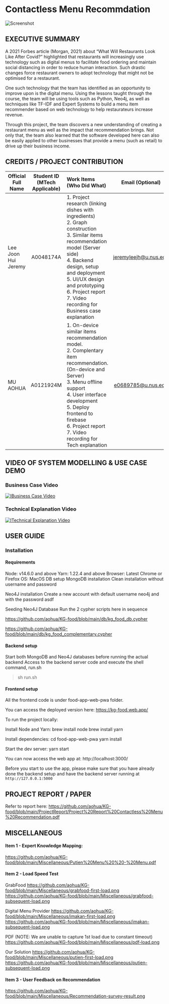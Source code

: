 # Contactless Menu Recommdation

![Screenshot](https://firebasestorage.googleapis.com/v0/b/kg-food.appspot.com/o/demo.png?alt=media)

## EXECUTIVE SUMMARY
A 2021 Forbes article (Morgan, 2021) about “What Will Restaurants Look Like After Covid?” highlighted that restaurants will increasingly use technology such as digital menus to facilitate food ordering and maintain social distancing in order to reduce human interaction. Such drastic changes force restaurant owners to adopt technology that might not be optimised for a restaurant. 

One such technology that the team has identified as an opportunity to improve upon is the digital menu. Using the lessons taught through the course, the team will be using tools such as Python, Neo4j, as well as techniques like TF-IDF and Expert Systems to build a menu item recommender based on web technology to help restaurateurs increase revenue. 

Through this project, the team discovers a new understanding of creating a restaurant menu as well as the impact that recommendation brings. Not only that, the team also learned that the software developed here can also be easily applied to other businesses that provide a menu (such as retail) to drive up their business income. 


## CREDITS / PROJECT CONTRIBUTION

| Official Full Name | Student ID (MTech Applicable) | Work Items (Who Did What)                                                                                                                                                                                                                        |  Email (Optional)  |
| ------------------ | :---------------------------: | :----------------------------------------------------------------------------------------------------------------------------------------------------------------------------------------------------------------------------------------------- | :----------------: |
| Lee Joon Hui Jeremy | A0048174A                    |1. Project research (linking dishes with ingredients)<br/> 2. Graph construction<br/> 3. Similar items recommendation model (Server side)<br/> 4. Backend design, setup and deployment<br/> 5. UI/UX design and prototyping<br/> 6. Project report <br/> 7. Video recording for Business case explanation | jeremyleejh@u.nus.edu |
| MU AOHUA           |           A0121924M           | 1. On-device similar items recommendation model. </br> 2. Complentary item recommendation. (On-device and Server) </br> 3. Menu offline support </br> 4. User interface development </br> 5. Deploy frontend to firebase </br> 6. Project report </br> 7. Video recording for Tech explanation | e0689785@u.nus.edu |

## VIDEO OF SYSTEM MODELLING & USE CASE DEMO
### Business Case Video
[![IBusiness Case Video](https://img.youtube.com/vi/YAizL682t_k/0.jpg)](https://www.youtube.com/watch?v=YAizL682t_k)
### Technical Explanation Video
[![ITechnical Explanation Video](https://img.youtube.com/vi/8ZRM5FSHo5w/0.jpg)](https://www.youtube.com/watch?v=8ZRM5FSHo5w)

## USER GUIDE
### Installation
#### Requirements
Node: v14.6.0 and above
Yarn: 1.22.4 and above
Browser: Latest Chrome or Firefox
OS: MacOS
DB setup
MongoDB installation
Clean installation without username and password

Neo4J installation
Create a new account with default username neo4j and with the password asdf

Seeding Neo4J Database
Run the 2 cypher scripts here in sequence

https://github.com/aohua/KG-food/blob/main/db/kg_food_db.cypher

https://github.com/aohua/KG-food/blob/main/db/kg_food_complementary.cypher
#### Backend setup
Start both MongoDB and Neo4J databases before running the actual backend
Access to the backend server code and execute the shell command, run.sh
> sh run.sh

#### Frontend setup
All the frontend code is under food-app-web-pwa folder.

You can access the deployed version here:
https://kg-food.web.app/

To run the project locally:

Install Node and Yarn:
brew install node
brew install yarn

Install dependencies:
cd food-app-web-pwa
yarn install

Start the dev server:
yarn start

You can now access the web app at:
http://localhost:3000/

Before you start to use the app, please make sure that you have already done the backend setup and have the backend server running at `http://127.0.0.1:5000`

## PROJECT REPORT / PAPER
Refer to report here:
https://github.com/aohua/KG-food/blob/main/ProjectReport/Project%20Report%20Contactless%20Menu%20Recommendation.pdf

## MISCELLANEOUS
#### Item 1 - Expert Knowledge Mapping:
https://github.com/aohua/KG-food/blob/main/Miscellaneous/Putien%20Menu%20%20-%20Menu.pdf

#### Item 2 - Load Speed Test
GrabFood
https://github.com/aohua/KG-food/blob/main/Miscellaneous/grabfood-first-load.png
https://github.com/aohua/KG-food/blob/main/Miscellaneous/grabfood-subsequent-load.png

Digital Menu Provider 
https://github.com/aohua/KG-food/blob/main/Miscellaneous/imakan-first-load.png
https://github.com/aohua/KG-food/blob/main/Miscellaneous/imakan-subsequent-load.png

PDF (NOTE: We are unable to capture 1st load due to constant timeout)
https://github.com/aohua/KG-food/blob/main/Miscellaneous/pdf-load.png

Our Solution
https://github.com/aohua/KG-food/blob/main/Miscellaneous/putien-first-load.png
https://github.com/aohua/KG-food/blob/main/Miscellaneous/putien-subsequent-load.png

#### Item 3 - User Feedback on Recommendation
https://github.com/aohua/KG-food/blob/main/Miscellaneous/Recommendation-survey-result.png
